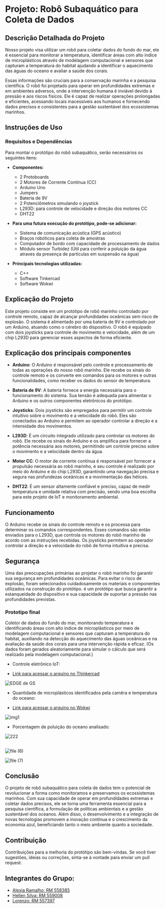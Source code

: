 # Projeto: Robô Subaquático para Coleta de Dados

## Descrição Detalhada do Projeto

Nosso projeto visa utilizar um robô para coletar dados do fundo do mar, ele é essencial para monitorar a temperatura, identificar áreas com alto índice de microplásticos através de modelagem computacional e sensores que capturam a temperatura do habitat ajudando a identificar o aquecimento das águas do oceano e avaliar a saúde dos corais. 

Essas informações são cruciais para a conservação marinha e a pesquisa científica. O robô foi projetado para operar em profundidades extremas e em ambientes adversos, onde a intervenção humana é inviável devido à pressão e aos riscos físicos. Ele é capaz de realizar operações prolongadas e eficientes, acessando locais inacessíveis aos humanos e fornecendo dados precisos e consistentes para a gestão sustentável dos ecossistemas marinhos.

## Instruções de Uso

### Requisitos e Dependências

Para montar o protótipo do robô subaquático, serão necessários os seguintes itens:

- **Componentes:**
  - 2 Protoboards
  - 2 Motores de Corrente Contínua (CC)
  - Arduino Uno
  - Jumpers
  - Bateria de 9V
  - 2 Potenciômetros simulando o joystick
  - L293D: para controle de velocidade e direção dos motores CC
  - DHT22

- **Para uma futura execução do protótipo, pode-se adicionar:**
  - Sistema de comunicação acústica (GPS acústico)
  - Braços robóticos para coleta de amostras 
  - Computador de bordo com capacidade de processamento de dados
  - Módulo sensor Turbidez (Útil para conferir a poluição da água atraves da presença de particulas em suspensão na água)

- **Principais tecnologias utilizadas:**
  - C++
  - Software Tinkercad
  - Software Wokwi


## Explicação do Projeto 

Este projeto consiste em um protótipo de robô marinho controlado por controle remoto, capaz de alcançar profundidades oceânicas sem risco de explosão. O sistema é alimentado por uma bateria de 9V e controlado por um Arduino, atuando como o cérebro do dispositivo. O robô é equipado com dois joysticks para controle de movimento e velocidade, além de um chip L293D para gerenciar esses aspectos de forma eficiente.

## Explicação dos principais componentes

- **Arduino**: O Arduino é responsável pelo controle e processamento de todas as operações do nosso robô marinho. Ele recebe os sinais do controle remoto e os converte em comandos para os motores e outras funcionalidades, como receber os dados do sensor de temperatura.
  
- **Bateria de 9V**: A bateria fornece a energia necessária para o funcionamento do sistema. Sua tensão é adequada para alimentar o Arduino e os outros componentes eletrônicos do protótipo.

- **Joysticks**: Dois joysticks são empregados para permitir um controle intuitivo sobre o movimento e a velocidade do robô. Eles são conectados ao Arduino e permitem ao operador controlar a direção e a intensidade dos movimentos.

- **L293D**: É um circuito integrado utilizado para controlar os motores do robô. Ele recebe os sinais do Arduino e os amplifica para fornecer a potência necessária aos motores, permitindo um controle preciso sobre o movimento e a velocidade dentro da água.

- **Motor CC**: O motor de corrente contínua é responsável por fornecer a propulsão necessária ao robô marinho, e seu controle é realizado por meio do Arduino e do chip L293D, garantindo uma navegação precisa e segura nas profundezas oceânicas e a movimentação das hélices.

- **DHT22**: É um sensor altamente confiável e preciso, capaz de medir temperatura e umidade relativa com precisão, sendo uma boa escolha para este projeto de IoT e monitoramento ambiental.

## Funcionamento

O Arduino recebe os sinais do controle remoto e os processa para determinar os comandos correspondentes. Esses comandos são então enviados para o L293D, que controla os motores do robô marinho de acordo com as instruções recebidas. Os joysticks permitem ao operador controlar a direção e a velocidade do robô de forma intuitiva e precisa.

## Segurança

Uma das preocupações primárias ao projetar o robô marinho foi garantir sua segurança em profundidades oceânicas. Para evitar o risco de explosão, foram selecionados cuidadosamente os materiais e componentes utilizados na construção do protótipo. é um protótipo que busca garantir a estanqueidade do dispositivo e sua capacidade de suportar a pressão nas profundidades previstas.


### Prototipo final 

Coletor de dados do fundo do mar, monitorando temperatura e identificando áreas com alto índice de microplásticos por meio de modelagem computacional e sensores que capturam a temperatura do habitat, auxiliando na detecção do aquecimento das águas oceânicas e na avaliação da saúde dos corais para uma intervenção rápida e eficaz. 
(Os dados foram gerados aleatoriamente para simular o cálculo que será realizado pela modelagem computacional.)




- Controle eletrônico IoT:
  
- [Link para acessar o arquino no Thinkercad](https://www.tinkercad.com/things/3uKhScYulXU-copy-of-edgegs1esr/editel?sharecode=n0zhJN7rcy7qgZrJtA66I9DSjXLWWNllsx8d4GIisNk)


  
![EDGE de GS ](https://github.com/hellen-silvaa/GS__edge_computing/assets/127620071/91e12b7c-9dbf-4cc7-9d0f-45fed4702ae5)




- Quantidade de microplásticos identificados pela camêra e temperatura do oceano:
  
- [Link para acessar o arquino no Wokwi](https://wokwi.com/projects/399439371914634241)

  
![img1](https://github.com/hellen-silvaa/GS__edge_computing/assets/127620071/7584c599-7483-4f98-a10b-981d52d6cd92)



- Porcentagem de poluição do oceano analisado:

![222](https://github.com/hellen-silvaa/GS__edge_computing/assets/127620071/f46d4944-97fa-43f0-83b2-cd92ce86f286)


## 
![file (6)](https://github.com/hellen-silvaa/GS__edge_computing/assets/127620071/3b23796e-75ec-4bb5-bc57-3552a4b09137)

![file (7)](https://github.com/hellen-silvaa/GS__edge_computing/assets/127620071/0c9fbabb-294f-453b-8a82-02ae8334cdc9)


## Conclusão
O projeto de robô subaquático para coleta de dados tem o potencial de revolucionar a forma como monitoramos e preservamos os ecossistemas marinhos. Com sua capacidade de operar em profundidades extremas e coletar dados precisos, ele se torna uma ferramenta essencial para a pesquisa científica, a formulação de políticas ambientais e a gestão sustentável dos oceanos. Além disso, o desenvolvimento e a integração de novas tecnologias promovem a inovação contínua e o crescimento da economia azul, beneficiando tanto o meio ambiente quanto a sociedade.

## Contribuição

Contribuições para a melhoria do protótipo são bem-vindas. Se você tiver sugestões, ideias ou correções, sinta-se à vontade para enviar um pull request.



## Integrantes do Grupo:

   - [ Alexia Ramalho: RM 558385 ](https://www.linkedin.com/in/alexia-ramalho-a81587260/)
   - [ Hellen Silva: RM 559008](https://www.linkedin.com/in/hellen-silva-/)
   - [ Lorenzo: RM 557397](https://www.linkedin.com/in/lorenzo-acquesta/)

